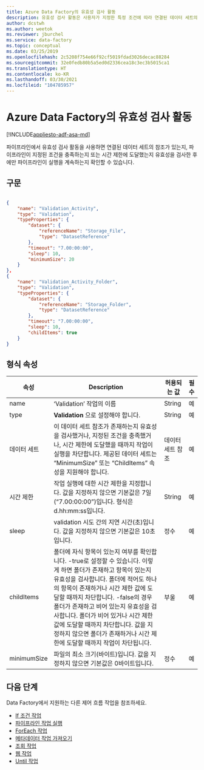 ```yaml
---
title: Azure Data Factory의 유효성 검사 활동
description: 유효성 검사 활동은 사용자가 지정한 특정 조건에 따라 연결된 데이터 세트의 유효성이 검사될 때까지 파이프라인을 계속 실행하지 않습니다.
author: dcstwh
ms.author: weetok
ms.reviewer: jburchel
ms.service: data-factory
ms.topic: conceptual
ms.date: 03/25/2019
ms.openlocfilehash: 2c5208f754e66f92cf5019fdad3026decac88284
ms.sourcegitcommit: 32e0fedb80b5a5ed0d2336cea18c3ec3b5015ca1
ms.translationtype: HT
ms.contentlocale: ko-KR
ms.lasthandoff: 03/30/2021
ms.locfileid: "104785957"
---
```

# <a name="validation-activity-in-azure-data-factory"></a>Azure Data Factory의 유효성 검사 활동
[!INCLUDE[appliesto-adf-asa-md](includes/appliesto-adf-asa-md.md)]

파이프라인에서 유효성 검사 활동을 사용하면 연결된 데이터 세트의 참조가 있는지, 파이프라인이 지정된 조건을 충족하는지 또는 시간 제한에 도달했는지 유효성을 검사한 후에만 파이프라인이 실행을 계속하는지 확인할 수 있습니다.


## <a name="syntax"></a>구문

```json

{
    "name": "Validation_Activity",
    "type": "Validation",
    "typeProperties": {
        "dataset": {
            "referenceName": "Storage_File",
            "type": "DatasetReference"
        },
        "timeout": "7.00:00:00",
        "sleep": 10,
        "minimumSize": 20
    }
},
{
    "name": "Validation_Activity_Folder",
    "type": "Validation",
    "typeProperties": {
        "dataset": {
            "referenceName": "Storage_Folder",
            "type": "DatasetReference"
        },
        "timeout": "7.00:00:00",
        "sleep": 10,
        "childItems": true
    }
}

```


## <a name="type-properties"></a>형식 속성

속성 | Description | 허용되는 값 | 필수
-------- | ----------- | -------------- | --------
name | ‘Validation’ 작업의 이름 | String | 예 |
type | **Validation** 으로 설정해야 합니다. | String | 예 |
데이터 세트 | 이 데이터 세트 참조가 존재하는지 유효성을 검사했거나, 지정된 조건을 충족했거나, 시간 제한에 도달했을 때까지 작업이 실행을 차단합니다. 제공된 데이터 세트는 “MinimumSize” 또는 “ChildItems” 속성을 지원해야 합니다. | 데이터 세트 참조 | 예 |
시간 제한 | 작업 실행에 대한 시간 제한을 지정합니다. 값을 지정하지 않으면 기본값은 7일(“7.00:00:00”)입니다. 형식은 d.hh:mm:ss입니다. | String | 예 |
sleep | validation 시도 간의 지연 시간(초)입니다. 값을 지정하지 않으면 기본값은 10초입니다. | 정수 | 예 |
childItems | 폴더에 자식 항목이 있는지 여부를 확인합니다. -true로 설정할 수 있습니다. 이렇게 하면 폴더가 존재하고 항목이 있는지 유효성을 검사합니다. 폴더에 적어도 하나의 항목이 존재하거나 시간 제한 값에 도달할 때까지 차단합니다. -false의 경우 폴더가 존재하고 비어 있는지 유효성을 검사합니다. 폴더가 비어 있거나 시간 제한 값에 도달할 때까지 차단합니다. 값을 지정하지 않으면 폴더가 존재하거나 시간 제한에 도달할 때까지 작업이 차단됩니다. | 부울 | 예 |
minimumSize | 파일의 최소 크기(바이트)입니다. 값을 지정하지 않으면 기본값은 0바이트입니다. | 정수 | 예 |


## <a name="next-steps"></a>다음 단계
Data Factory에서 지원하는 다른 제어 흐름 작업을 참조하세요.

- [If 조건 작업](control-flow-if-condition-activity.md)
- [파이프라인 작업 실행](control-flow-execute-pipeline-activity.md)
- [ForEach 작업](control-flow-for-each-activity.md)
- [메타데이터 작업 가져오기](control-flow-get-metadata-activity.md)
- [조회 작업](control-flow-lookup-activity.md)
- [웹 작업](control-flow-web-activity.md)
- [Until 작업](control-flow-until-activity.md)
